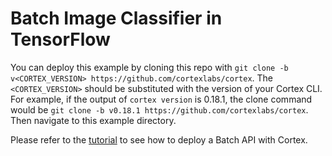 # Batch Image Classifier in TensorFlow

You can deploy this example by cloning this repo with `git clone -b v<CORTEX_VERSION> https://github.com/cortexlabs/cortex`. The `<CORTEX_VERSION>` should be substituted with the version of your Cortex CLI. For example, if the output of `cortex version` is 0.18.1, the clone command would be `git clone -b v0.18.1 https://github.com/cortexlabs/cortex`. Then navigate to this example directory.

<!-- CORTEX_VERSION_MINOR -->
Please refer to the [tutorial](https://docs.cortex.dev/v/master/batchapi/image-classifier#deploy-your-batch-api) to see how to deploy a Batch API with Cortex.
